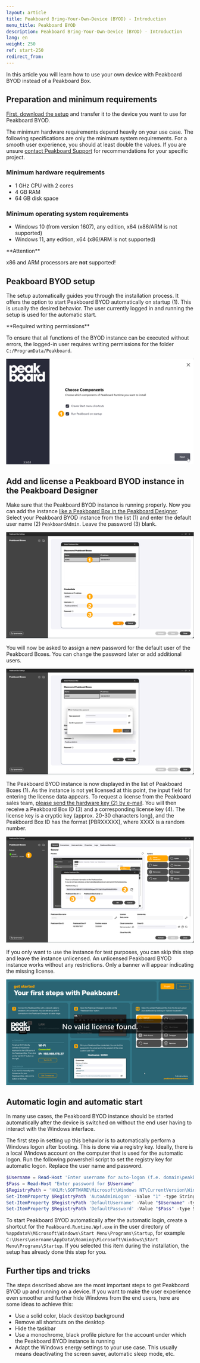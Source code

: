 ```yaml
---
layout: article
title: Peakboard Bring-Your-Own-Device (BYOD) - Introduction
menu_title: Peakboard BYOD
description: Peakboard Bring-Your-Own-Device (BYOD) - Introduction
lang: en
weight: 250
ref: start-250
redirect_from:
---
```


In this article you will learn how to use your own device with Peakboard BYOD instead of a Peakboard Box.

## Preparation and minimum requirements

[First, download the setup](https://peakboard.com/download/Peakboard/master/PeakboardRuntimeSetupUI.exe) and transfer it to the device you want to use for Peakboard BYOD.

The minimum hardware requirements depend heavily on your use case. The following specifications are only the minimum system requirements. For a smooth user experience, you should at least double the values.
If you are unsure [contact Peakboard Support](mailto:support@peakboard.com) for recommendations for your specific project.

### Minimum hardware requirements

* 1 GHz CPU with 2 cores
* 4 GB RAM
* 64 GB disk space

### Minimum operating system requirements

* Windows 10 (from version 1607), any edition, x64 (x86/ARM is not supported)
* Windows 11, any edition, x64 (x86/ARM is not supported)

<div class="box-warning" markdown="1">
**Attention**

x86 and ARM processors are **not** supported!
</div>


## Peakboard BYOD setup

The setup automatically guides you through the installation process. It offers the option to start Peakboard BYOD automatically on startup (1). This is usually the desired behavior. The user currently logged in and running the setup is used for the automatic start.

<div class="box-tip" markdown="1">**Required writing permissions**

To ensure that all functions of the BYOD instance can be executed without errors, the logged-in user requires writing permissions for the folder `C:/ProgramData/Peakboard`.
</div>

![Setup options](/assets/images/get_started/en_peakboard-byod-01.png)

## Add and license a Peakboard BYOD instance in the Peakboard Designer

Make sure that the Peakboard BYOD instance is running properly.
Now you can add the instance [like a Peakboard Box in the Peakboard Designer](/administration/en-adding.html). Select your Peakboard BYOD instance from the list (1) and enter the default user name (2) `PeakboardAdmin`. Leave the password (3) blank.

![Add BYOD](/assets/images/get_started/en_peakboard-byod-02.png)

You will now be asked to assign a new password for the default user of the Peakboard Boxes.
You can change the password later or add additional users.

![Assign password](/assets/images/get_started/en_peakboard-byod-03.png)

The Peakboard BYOD instance is now displayed in the list of Peakboard Boxes (1).
As the instance is not yet licensed at this point, the input field for entering the license data appears.
To request a license from the Peakboard sales team, [please send the hardware key (2) by e-mail](mailto:support@peakboard.com). You will then receive a Peakboard Box ID (3) and a corresponding license key (4). The license key is a cryptic key (approx. 20-30 characters long), and the Peakboard Box ID has the format [PBRXXXXX], where XXXX is a random number.

![BYOD license](/assets/images/get_started/en_peakboard-byod-04.png)

If you only want to use the instance for test purposes, you can skip this step and leave the instance unlicensed. An unlicensed Peakboard BYOD instance works without any restrictions. Only a banner will appear indicating the missing license.

![License warning](/assets/images/get_started/en_peakboard-byod-05.png)

## Automatic login and automatic start

In many use cases, the Peakboard BYOD instance should be started automatically after the device is switched on without the end user having to interact with the Windows interface.

The first step in setting up this behavior is to automatically perform a Windows logon after booting. This is done via a registry key. Ideally, there is a local Windows account on the computer that is used for the automatic logon. Run the following powershell script to set the registry key for automatic logon. Replace the user name and password.

```powershell
$Username = Read-Host 'Enter username for auto-logon (f.e. domain\peakboard)'
$Pass = Read-Host "Enter password for $Username"
$RegistryPath = 'HKLM:\SOFTWARE\Microsoft\Windows NT\CurrentVersion\Winlogon'
Set-ItemProperty $RegistryPath 'AutoAdminLogon' -Value "1" -type String
Set-ItemProperty $RegistryPath 'DefaultUsername' -Value "$Username" -type String
Set-ItemProperty $RegistryPath 'DefaultPassword' -Value "$Pass" -type String
```

To start Peakboard BYOD automatically after the automatic login, create a shortcut for the `Peakboard.Runtime.Wpf.exe` in the user directory of `%appdata%\Microsoft\Windows\Start Menu\Programs\Startup`, for example `C:\Users\username\AppData\Roaming\Microsoft\Windows\Start Menu\Programs\Startup`.
If you selected this item during the installation, the setup has already done this step for you.

## Further tips and tricks

The steps described above are the most important steps to get Peakboard BYOD up and running on a device. If you want to make the user experience even smoother and further hide Windows from the end users, here are some ideas to achieve this:

* Use a solid color, black desktop background
* Remove all shortcuts on the desktop
* Hide the taskbar
* Use a monochrome, black profile picture for the account under which the Peakboard BYOD instance is running
* Adapt the Windows energy settings to your use case. This usually means deactivating the screen saver, automatic sleep mode, etc.
